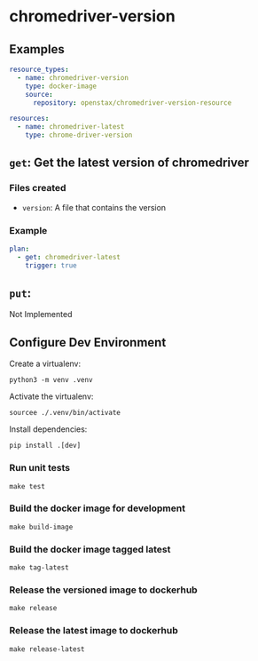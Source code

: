 # chromedriver-version

## Examples

```yaml
resource_types:
  - name: chromedriver-version
    type: docker-image
    source:
      repository: openstax/chromedriver-version-resource

resources:
  - name: chromedriver-latest
    type: chrome-driver-version

```

## `get`: Get the latest version of chromedriver

### Files created

* `version`: A file that contains the version

### Example

```yaml
plan:
  - get: chromedriver-latest
    trigger: true
```

## `put`:

Not Implemented


## Configure Dev Environment

Create a virtualenv:

`python3 -m venv .venv`

Activate the virtualenv:

`sourcee ./.venv/bin/activate`

Install dependencies:

`pip install .[dev]`

### Run unit tests

`make test`

### Build the docker image for development

`make build-image`

### Build the docker image tagged latest

`make tag-latest`

### Release the versioned image to dockerhub

`make release`

### Release the latest image to dockerhub

`make release-latest`
